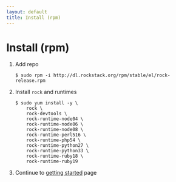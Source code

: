 ```yaml
---
layout: default
title: Install (rpm)
---
```


# Install (rpm)

 1. Add repo

        $ sudo rpm -i http://dl.rockstack.org/rpm/stable/el/rock-release.rpm

 1. Install `rock` and runtimes

        $ sudo yum install -y \
            rock \
            rock-devtools \
            rock-runtime-node04 \
            rock-runtime-node06 \
            rock-runtime-node08 \
            rock-runtime-perl516 \
            rock-runtime-php54 \
            rock-runtime-python27 \
            rock-runtime-python33 \
            rock-runtime-ruby18 \
            rock-runtime-ruby19

 1. Continue to [getting started](/docs/) page
